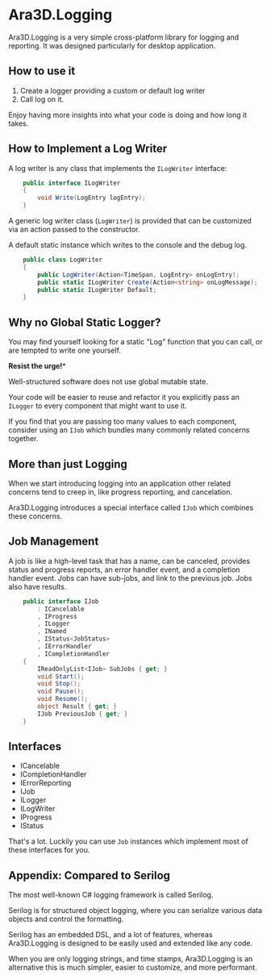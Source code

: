﻿# Ara3D.Logging

Ara3D.Logging is a very simple cross-platform library for logging and reporting. 
It was designed particularly for desktop application. 

## How to use it 

1. Create a logger providing a custom or default log writer 
1. Call log on it. 

Enjoy having more insights into what your code is doing and how long it takes. 

## How to Implement a Log Writer 

A log writer is any class that implements the `ILogWriter` interface:

```csharp
    public interface ILogWriter 
    {
        void Write(LogEntry logEntry);
    }
```

A generic log writer class (`LogWriter`) is provided that can be customized via an action
passed to the constructor. 

A default static instance which writes to the console and the debug log.  

```csharp
    public class LogWriter 
    {
        public LogWriter(Action<TimeSpan, LogEntry> onLogEntry);
        public static ILogWriter Create(Action<string> onLogMessage);
        public static ILogWriter Default;
    }
```
     

## Why no Global Static Logger? 

You may find yourself looking for a static "Log" function that you can call, 
or are tempted to write one yourself. 

**Resist the urge!***
 
Well-structured software does not use global mutable state. 

Your code will be easier to reuse and refactor it you explicitly pass an `ILogger`
to every component that might want to use it. 

If you find that you are passing too many values to each component, consider using an `IJob`
which bundles many commonly related concerns together.

## More than just Logging 

When we start introducing logging into an application other related concerns tend to creep
in, like progress reporting, and cancelation. 

Ara3D.Logging introduces a special interface called `IJob` which combines these 
concerns. 

## Job Management

A job is like a high-level task that has a name, can be canceled, provides status and progress reports, 
an error handler event, and a completion handler event. Jobs can have sub-jobs, and link to the previous job. 
Jobs also have results. 

```csharp
    public interface IJob 
        : ICancelable
        , IProgress
        , ILogger
        , INamed
        , IStatus<JobStatus>
        , IErrorHandler
        , ICompletionHandler
    {
        IReadOnlyList<IJob> SubJobs { get; }
        void Start();
        void Stop();
        void Pause();
        void Resume();
        object Result { get; }
        IJob PreviousJob { get; }
    }
```

## Interfaces

* ICancelable 
* ICompletionHandler
* IErrorReporting
* IJob
* ILogger
* ILogWriter
* IProgress
* IStatus

That's a lot. Luckily you can use `Job` instances which implement most of these interfaces for you.  


## Appendix: Compared to Serilog

The most well-known C# logging framework is called Serilog. 

Serilog is for structured object logging, where you can serialize various 
data objects and control the formatting. 

Serilog has an embedded DSL, and a lot of features, whereas Ara3D.Logging 
is designed to be easily used and extended like any code. 

When you are only logging strings, and time stamps, Ara3D.Logging is an alternative
this is much simpler, easier to customize, and more performant.